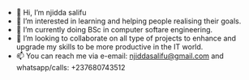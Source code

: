 - 👋 Hi, I’m njidda salifu
- 👀 I’m interested in learning and helping people realising their goals.
- 🌱 I’m currently doing BSc in computer softare engineering.
- 💞️ I’m looking to collaborate on all type of projects to enhance and upgrade my skills to be more productive in the IT world.
- 📫 You can reach me via e-email: njiddasalifu@gmail.com and whatsapp/calls: +237680743512

<!---
njiddasalifu/njiddasalifu is a ✨ special ✨ repository because its `README.md` (this file) appears on your GitHub profile.
You can click the Preview link to take a look at your changes.
--->

